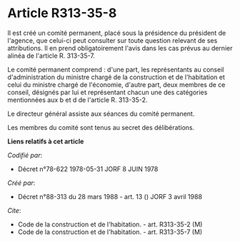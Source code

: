 # Article R313-35-8

Il est créé un comité permanent, placé sous la présidence du président de l'agence, que celui-ci peut consulter sur toute
question relevant de ses attributions. Il en prend obligatoirement l'avis dans les cas prévus au dernier alinéa de l'article
R. 313-35-7.

Le comité permanent comprend : d'une part, les représentants au conseil d'administration du ministre chargé de la
construction et de l'habitation et celui du ministre chargé de l'économie, d'autre part, deux membres de ce conseil, désignés
par lui et représentant chacun une des catégories mentionnées aux b et d de l'article R. 313-35-2.

Le directeur général assiste aux séances du comité permanent.

Les membres du comité sont tenus au secret des délibérations.

**Liens relatifs à cet article**

_Codifié par_:

  - Décret n°78-622 1978-05-31 JORF 8 JUIN 1978

_Créé par_:

  - Décret n°88-313 du 28 mars 1988 - art. 13 () JORF 3 avril 1988

_Cite_:

  - Code de la construction et de l'habitation. - art. R313-35-2 (M)
  - Code de la construction et de l'habitation. - art. R313-35-7 (M)

